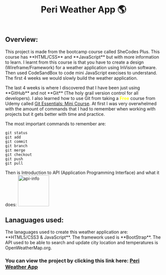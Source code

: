 <header align = "center">
<h1> Peri Weather App 🌎</h1>
</header>

<section>
<h2>Overview:</h2>
</section>

<p> This project is made from the bootcamp course called SheCodes Plus. This course has **HTML/CSS** and **JavaScript** but with more information to learn. I learnt from this course is that you have to create a design (Wireframe/Framework) for a weather application using InVision software. Then used CodeSandBox to code mini JavaScript execises to understand. The first 4 weeks we would slowly build the weather application. </p>

<p> The last 4 weeks is where I discovered that I have been just using **GitHub** and not **Git** (The holy grail version control for all developers). I  also learned how to use Git from taking a <strong style = "color:yellow;">Free</strong> course from Udemy called <a href="https://www.udemy.com/course/git-essentials-mini-course/">Git Essentials: Mini Course</a>. At first I was very overwhelmed with the amount of commands that I had to remember when working with projects but it gets better with time and practice.

The most important commands to remember are:

```
git status
git add
git commit
git branch
git merge
git checkout
git push
git pull
```

Then is Introduction to API (Application Programming Interface) and what it does:
<img src="https://www.altexsoft.com/media/2021/03/word-image.png" alt ="api-info" width="100">

 </p>

<section>
<h2>Lanaguages used:</h2>
</section>
<p>The lanaguages used to create this weather application are: **HTML5/CSS3 & JavaScript**. The framework used is **BootStrap**. The API used to be able to search and update city location and temperatures is OpenWeatherMap.org.</p>

<h3>You can view the project by clicking this link here: <a href ="https://ecstatic-shirley-3303d9.netlify.app/">Peri Weather App</a></h3>
